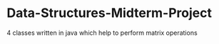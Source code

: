 # Data-Structures-Midterm-Project
4 classes written in java which help to perform matrix operations
